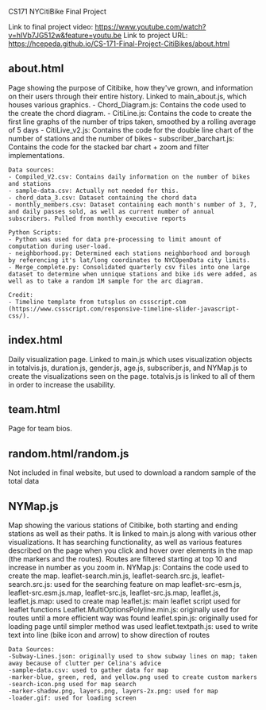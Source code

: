 CS171 NYCitiBike Final Project

Link to final project video: https://www.youtube.com/watch?v=hIVb7JG512w&feature=youtu.be
Link to project URL: https://hcepeda.github.io/CS-171-Final-Project-CitiBikes/about.html


about.html
----------
Page showing the purpose of Citibike, how they've grown, and information on their users through their entire history. Linked to main_about.js, which houses various graphics. 
    - Chord_Diagram.js: Contains the code used to the create the chord diagram.
    - CitiLine.js: Contains the code to create the first line graphs of the number of trips taken, smoothed by a rolling average of 5 days
    - CitiLive_v2.js: Contains the code for the double line chart of the number of stations and the number of bikes
    - subscriber_barchart.js: Contains the code for the stacked bar chart + zoom and filter implementations.

    Data sources:
    - Compiled_V2.csv: Contains daily information on the number of bikes and stations
    - sample-data.csv: Actually not needed for this.
    - chord_data_3.csv: Dataset containing the chord data
    - monthly_members.csv: Dataset containing each month's number of 3, 7, and daily passes sold, as well as current number of annual subscribers. Pulled from monthly executive reports

    Python Scripts:
    - Python was used for data pre-processing to limit amount of computation during user-load.
    - neighborhood.py: Determined each stations neighborhood and borough by referencing it's lat/long coordinates to NYCOpenData city limits.
    - Merge_complete.py: Consolidated quarterly csv files into one large dataset to determine when unnique stations and bike ids were added, as well as to take a random 1M sample for the arc diagram.

    Credit:
    - Timeline template from tutsplus on cssscript.com (https://www.cssscript.com/responsive-timeline-slider-javascript-css/).

index.html
----------
Daily visualization page. Linked to main.js which uses visualization objects in totalvis.js, duration.js, gender.js, age.js, subscriber.js, and NYMap.js to create the visualizations seen on the page. totalvis.js is linked to all of them in order to increase the usability. 

team.html
----------
Page for team bios.

random.html/random.js
----------
Not included in final website, but used to download a random sample of the total data

NYMap.js
-----------
Map showing the various stations of Citibike, both starting and ending stations as well as their paths. It is linked to main.js along with various other visualizations. It has searching functionality, as well as various features described on the page when you click and hover over elements in the map (the markers and the routes). Routes are filtered starting at top 10 and increase in number as you zoom in. 
	NYMap.js: Contains the code used to create the map.
	leaflet-search.min.js, leaflet-search.src.js, leaflet-search.src.js: used for the searching feature on map
	leaflet-src-esm.js, leaflet-src.esm.js.map, leaflet-src.js, leaflet-src.js.map, leaflet.js, leaflet.js.map: used to create map
	leaflet.js: main leaflet script used for leaflet functions
	Leaflet.MultiOptionsPolyline.min.js: originally used for routes until a more efficient way was found
	leaflet.spin.js: originally used for loading page until simpler method was used
	leaflet.textpath.js: used to write text into line (bike icon and arrow) to show direction of routes


	Data Sources:
	-Subway-Lines.json: originally used to show subway lines on map; taken away because of clutter per Celina's advice
	-sample-data.csv: used to gather data for map
	-marker-blue, green, red, and yellow.png used to create custom markers
	-search-icon.png used for map search
	-marker-shadow.png, layers.png, layers-2x.png: used for map
	-loader.gif: used for loading screen

